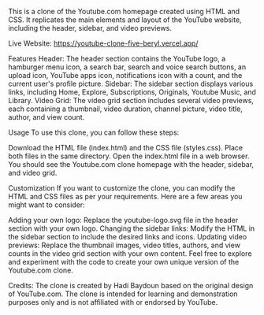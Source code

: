 This is a clone of the Youtube.com homepage created using HTML and CSS.
It replicates the main elements and layout of the YouTube website, including the header, sidebar, and video previews.

Live Website: https://youtube-clone-five-beryl.vercel.app/


Features
Header: The header section contains the YouTube logo, a hamburger menu icon, a search bar, search and voice search buttons, an upload icon, YouTube apps icon, notifications icon with a count, and the current user's profile picture.
Sidebar: The sidebar section displays various links, including Home, Explore, Subscriptions, Originals, Youtube Music, and Library.
Video Grid: The video grid section includes several video previews, each containing a thumbnail, video duration, channel picture, video title, author, and view count.

Usage
To use this clone, you can follow these steps:

Download the HTML file (index.html) and the CSS file (styles.css).
Place both files in the same directory.
Open the index.html file in a web browser.
You should see the Youtube.com clone homepage with the header, sidebar, and video grid.

Customization
If you want to customize the clone, you can modify the HTML and CSS files as per your requirements. Here are a few areas you might want to consider:

Adding your own logo: Replace the youtube-logo.svg file in the header section with your own logo.
Changing the sidebar links: Modify the HTML in the sidebar section to include the desired links and icons.
Updating video previews: Replace the thumbnail images, video titles, authors, and view counts in the video grid section with your own content.
Feel free to explore and experiment with the code to create your own unique version of the Youtube.com clone.

Credits:
The clone is created by Hadi Baydoun based on the original design of YouTube.com.
The clone is intended for learning and demonstration purposes only and is not affiliated with or endorsed by YouTube.
